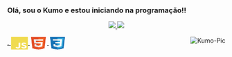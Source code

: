 ### Olá, sou o Kumo e estou iniciando na programação!!
<div align="center">

  <a href="https://github.com/kumocore">

  <img height="180em" src="https://github-readme-stats.vercel.app/api?username=kumocore&show_icons=true&theme=monokai&include_all_commits=true&count_private=true"/>

  <img height="180em" src="https://github-readme-stats.vercel.app/api/top-langs/?username=kumocore&layout=compact&langs_count=7&theme=monokai"/>

</div>
<div style="display: inline_block"><br>.
  <img align="center" alt="Kumo-Js" height="30" width="40" src="https://raw.githubusercontent.com/devicons/devicon/master/icons/javascript/javascript-plain.svg">
  <img align="center" alt="Kumo-HTML" height="30" width="40" src="https://raw.githubusercontent.com/devicons/devicon/master/icons/html5/html5-original.svg">
  <img align="center" alt="Kumo-CSS" height="30" width="40" src="https://raw.githubusercontent.com/devicons/devicon/master/icons/css3/css3-original.svg">
  <img align="right" alt="Kumo-Pic" scr="https://github.com/kumocore/kumocore/blob/main/ezgif.com-gif-maker.gif"
</div>

  
